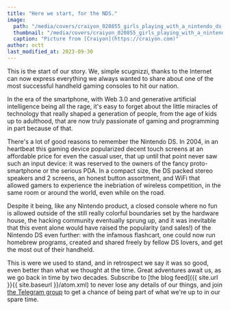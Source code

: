 ```yaml
---
title: "Here we start, for the NDS."
image:
  path: "/media/covers/craiyon_020855_girls_playing_with_a_nintendo_ds.webp"
  thumbnail: "/media/covers/craiyon_020855_girls_playing_with_a_nintendo_ds.webp"
  caption: "Picture from [Craiyon](https://craiyon.com)"
author: octt
last_modified_at: 2023-09-30
---
```


This is the start of our story. We, simple scugnizzi, thanks to the Internet can now express everything we always wanted to share about one of the most successful handheld gaming consoles to hit our nation.

In the era of the smartphone, with Web 3.0 and generative artificial intelligence being all the rage, it's easy to forget about the little miracles of technology that really shaped a generation of people, from the age of kids up to adulthood, that are now truly passionate of gaming and programming in part because of that.

There's a lot of good reasons to remember the Nintendo DS. In 2004, in an heartbeat this gaming device popularized decent touch screens at an affordable price for even the casual user, that up until that point never saw such an input device: it was reserved to the owners of the fancy proto-smartphone or the serious PDA. In a compact size, the DS packed stereo speakers and 2 screens, an honest button assortment, and WiFi that allowed gamers to experience the inebriation of wireless competition, in the same room or around the world, even while on the road.

Despite it being, like any Nintendo product, a closed console where no fun is allowed outside of the still really colorful boundaries set by the hardware house, the hacking community eventually sprung up, and it was inevitable that this event alone would have raised the popularity (and sales!) of the Nintendo DS even further: with the infamous flashcart, one could now run homebrew programs, created and shared freely by fellow DS lovers, and get the most out of their handheld.

This is were we used to stand, and in retrospect we say it was so good, even better than what we thought at the time. Great adventures await us, as we go back in time by two decades. Subscribe to [the blog feed]({{ site.url }}{{ site.baseurl }}/atom.xml) to never lose any details of our things, and join [the Telegram group](https://t.me/gamingshitpost) to get a chance of being part of what we're up to in our spare time.